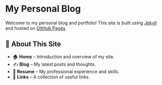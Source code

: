 # My Personal Blog

Welcome to my personal blog and portfolio! This site is built using [Jekyll](https://jekyllrb.com/) and hosted on [GitHub Pages](https://pages.github.com/).

## 📌 About This Site
- 🏠 **Home** – Introduction and overview of my site.
- ✍️ **Blog** – My latest posts and thoughts.
- 📄 **Resume** – My professional experience and skills.
- 🔗 **Links** – A collection of useful links.
